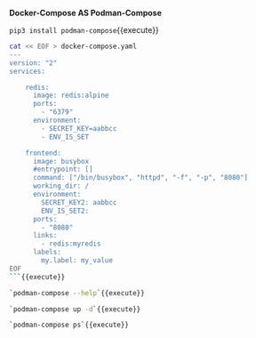 
**Docker-Compose AS Podman-Compose**


`pip3 install podman-compose`{{execute}}

```sh
cat << EOF > docker-compose.yaml
---
version: "2"
services:

    redis:
      image: redis:alpine
      ports:
        - "6379"
      environment:
        - SECRET_KEY=aabbcc
        - ENV_IS_SET

    frontend:
      image: busybox
      #entrypoint: []
      command: ["/bin/busybox", "httpd", "-f", "-p", "8080"]
      working_dir: /
      environment:
        SECRET_KEY2: aabbcc
        ENV_IS_SET2:
      ports:
        - "8080"
      links:
        - redis:myredis
      labels:
        my.label: my_value
EOF
```{{execute}}

`podman-compose --help`{{execute}}

`podman-compose up -d`{{execute}}

`podman-compose ps`{{execute}}
